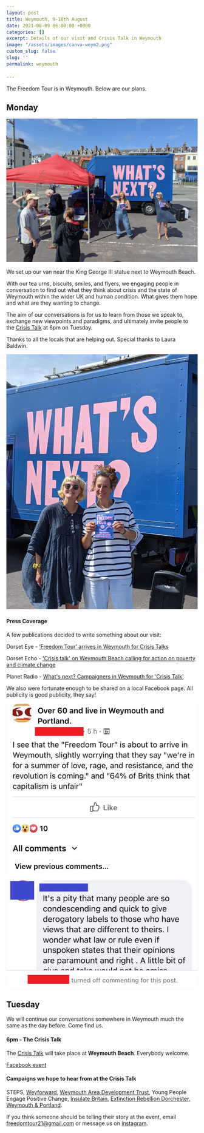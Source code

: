 ```yaml
---
layout: post
title: Weymouth, 9-10th August
date: 2021-08-09 06:00:00 +0000
categories: []
excerpt: Details of our visit and Crisis Talk in Weymouth
image: "/assets/images/canva-weym2.png"
custom_slug: false
slug: ''
permalink: weymouth

---
```

The Freedom Tour is in Weymouth. Below are our plans.

## Monday

![](/assets/images/pxl_20210809_101548142.jpg)

We set up our van near the King George III statue next to Weymouth Beach.

With our tea urns, biscuits, smiles, and flyers, we engaging people in conversation to find out what they think about crisis and the state of Weymouth within the wider UK and human condition. What gives them hope and what are they wanting to change.

The aim of our conversations is for us to learn from those we speak to, exchange new viewpoints and paradigms, and ultimately invite people to the [Crisis Talk](freedomtour.uk/crisis-talk) at 6pm on Tuesday.

Thanks to all the locals that are helping out. Special thanks to Laura Baldwin.

![](/assets/images/pxl_20210809_103128529.jpg)

#### Press Coverage

A few publications decided to write something about our visit:

Dorset Eye - [‘Freedom Tour’ arrives in Weymouth for Crisis Talks](https://dorseteye.com/freedom-tour-arrives-in-weymouth-for-crisis-talks/)

Dorset Echo - ['Crisis talk' on Weymouth Beach calling for action on poverty and climate change](https://www.dorsetecho.co.uk/news/19501304.crisis-talk-weymouth-beach-calling-action-poverty-climate-change/)

Planet Radio - [What's next? Campaigners in Weymouth for 'Crisis Talk'](https://planetradio.co.uk/greatest-hits/dorset/news/campaigners-in-weymouth-for-crisis-talk/)

We also were fortunate enough to be shared on a local Facebook page. All publicity is good publicity, they say!

![](/assets/images/facebook.jpg)

## Tuesday

We will continue our conversations somewhere in Weymouth much the same as the day before. Come find us.

#### 6pm - The Crisis Talk

The [Crisis Talk](freedomtour.uk/crisis-talk) will take place at **Weymouth Beach**. Everybody welcome.

[Facebook event](https://www.facebook.com/events/675371890524016)

#### Campaigns we hope to hear from at the Crisis Talk

STEPS, [Weyforward](https://www.weyforward.net/), [Weymouth Area Development Trust](https://wadt.org.uk/), Young People Engage Positive Change, [Insulate Britain](https://www.insulatebritain.com/), [Extinction Rebellion Dorchester, Weymouth & Portland](https://www.facebook.com/xrdorchesterweymouthportland/).

If you think someone should be telling their story at the event, email freedomtour21@gmail.com or message us on [instagram](https://www.instagram.com/freedomtour21).